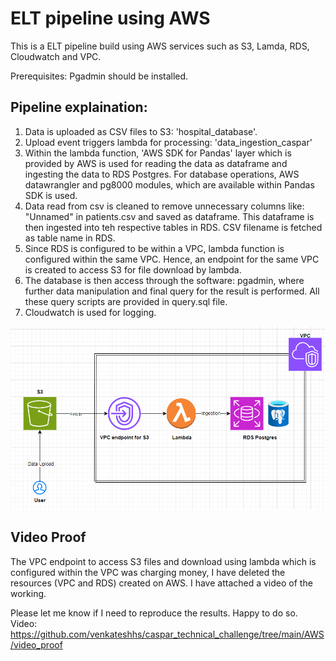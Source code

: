 # ELT pipeline using AWS
This is a ELT pipeline build using AWS services such as S3, Lamda, RDS, Cloudwatch and VPC.

Prerequisites:
    Pgadmin should be installed.

## Pipeline explaination:
1. Data is uploaded as CSV files to S3: 'hospital_database'.
2. Upload event triggers lambda for processing: 'data_ingestion_caspar'
3. Within the lambda function, 'AWS SDK for Pandas' layer which is provided by AWS is used for 
reading the data as dataframe and ingesting the data to RDS Postgres. For database operations, 
AWS datawrangler and pg8000 modules, which are available within Pandas SDK is used.
4. Data read from csv is cleaned to remove unnecessary columns like: "Unnamed" in patients.csv and 
saved as dataframe. This dataframe is then ingested into teh respective tables in RDS. CSV 
filename is fetched as table name in RDS.
5. Since RDS is configured to be within a VPC, lambda function is configured within the same VPC. 
Hence, an endpoint for the same VPC is created to access S3 for file download by lambda.
6. The database is then access through the software: pgadmin, where further data manipulation and
final query for the result is performed. All these query scripts are provided in query.sql file.
7. Cloudwatch is used for logging.

![Architecture](architecture.png)


## Video Proof
The VPC endpoint to access S3 files and download using lambda which is configured within the VPC was charging money, I have deleted the resources (VPC and RDS) created on AWS. I have attached a video of the working.

Please let me know if I need  to reproduce the results. Happy to do so.
Video: https://github.com/venkateshhs/caspar_technical_challenge/tree/main/AWS/video_proof

    
    
